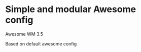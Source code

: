 Simple and modular Awesome config
=================================

Awesome WM 3.5

Based on default awesome config
